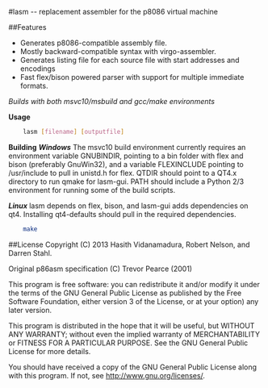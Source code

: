 #lasm -- replacement assembler for the p8086 virtual machine



##Features
* Generates p8086-compatible assembly file.
* Mostly backward-compatible syntax with virgo-assembler.
* Generates listing file for each source file with start addresses and encodings
* Fast flex/bison powered parser with support for multiple immediate formats.

*Builds with both msvc10/msbuild and gcc/make environments* 

**Usage**
```bash
    lasm [filename] [outputfile]
```
**Building**
***Windows***
The msvc10 build environment currently requires an environment variable GNUBINDIR, pointing to a bin folder with flex and bison (preferably GnuWin32), and a variable FLEXINCLUDE pointing to /usr/include to pull in unistd.h for flex. QTDIR should point to a QT4.x directory to run qmake for lasm-gui.
PATH should include a Python 2/3 environment for running some of the build scripts.

***Linux***
lasm depends on flex, bison, and lasm-gui adds dependencies on qt4. Installing qt4-defaults should pull in the required dependencies.

```bash
	make
```

##License
Copyright (C) 2013 Hasith Vidanamadura, Robert Nelson, and Darren Stahl.

Original p86asm specification (C) Trevor Pearce (2001)


This program is free software: you can redistribute it and/or modify
it under the terms of the GNU General Public License as published by
the Free Software Foundation, either version 3 of the License, or
at your option) any later version.

This program is distributed in the hope that it will be useful,
but WITHOUT ANY WARRANTY; without even the implied warranty of
MERCHANTABILITY or FITNESS FOR A PARTICULAR PURPOSE.  See the
GNU General Public License for more details.

You should have received a copy of the GNU General Public License
along with this program.  If not, see <http://www.gnu.org/licenses/>.


